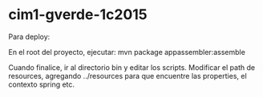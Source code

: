 # cim1-gverde-1c2015

Para deploy:

En el root del proyecto, ejecutar:
mvn package appassembler:assemble

Cuando finalice, ir al directorio bin y editar los scripts. Modificar el path de resources, agregando ../resources para que encuentre las properties, el contexto spring etc.